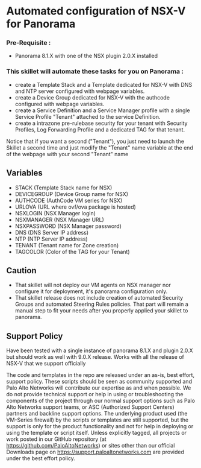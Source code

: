# Automated configuration of NSX-V for Panorama

### Pre-Requisite :
- Panorama 8.1.X with one of the NSX plugin 2.0.X installed


### This skillet will automate these tasks for you on Panorama :
- create a Template Stack and a Template dedicated for NSX-V with DNS and NTP server configured with webpage variables.
- create a Device Group dedicated for NSX-V with the authcode configured with webpage variables.
- create a Service Definition and a Service Manager profile with a single Service Profile "Tenant" attached to the service Definition. 
- create a intrazone pre-rulebase security for your tenant with Security Profiles, Log Forwarding Profile and a dedicated TAG for that tenant. 

Notice that if you want a second ("Tenant"), you just need to launch the Skillet a second time and just modify the "Tenant" name variable at the end of the webpage with your second "Tenant" name 

## Variables
- STACK (Template Stack name for NSX)
- DEVICEGROUP (Device Group name for NSX)
- AUTHCODE (AuthCode VM series for NSX)
- URLOVA (URL where ovf/ova package is hosted)
- NSXLOGIN (NSX Manager login)
- NSXMANAGER (NSX Manager URL)
- NSXPASSWORD (NSX Manager password)
- DNS (DNS Server IP address)
- NTP (NTP Server IP address)
- TENANT (Tenant name for Zone creation)
- TAGCOLOR (Color of the TAG for your Tenant)

## Caution  
- That skillet will not deploy our VM agents on NSX manager nor configure it for deployment, it's panorama configuration only. 
- That skillet release does not include creation of automated Security Groups and automated Steering Rules policies. That part will remain a manual step to fit your needs after you properly applied your skillet to panorama. 

## Support Policy

Have been tested with a single instance of panorama 8.1.X and plugin 2.0.X but should work as well with 9.0.X release.
Works with all the release of NSX-V that we support officially

The code and templates in the repo are released under an as-is, best effort,
support policy. These scripts should be seen as community supported and
Palo Alto Networks will contribute our expertise as and when possible.
We do not provide technical support or help in using or troubleshooting the
components of the project through our normal support options such as
Palo Alto Networks support teams, or ASC (Authorized Support Centers)
partners and backline support options. The underlying product used
(the VM-Series firewall) by the scripts or templates are still supported,
but the support is only for the product functionality and not for help in
deploying or using the template or script itself. Unless explicitly tagged,
all projects or work posted in our GitHub repository
(at https://github.com/PaloAltoNetworks) or sites other than our official
Downloads page on https://support.paloaltonetworks.com are provided under
the best effort policy.